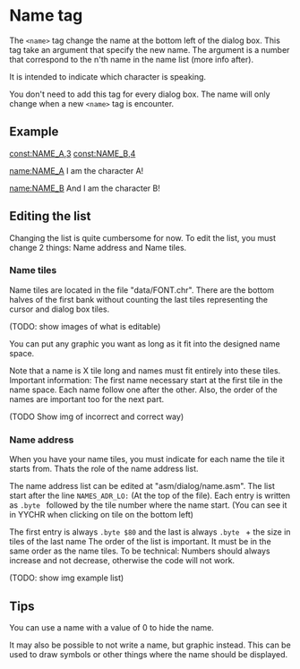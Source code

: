 # Name tag

The `<name>` tag change the name at the bottom left of the dialog box.
This tag take an argument that specify the new name.
The argument is a number that correspond to the n'th name in the name list (more info after).

It is intended to indicate which character is speaking.

You don't need to add this tag for every dialog box.
The name will only change when a new `<name>` tag is encounter.

## Example

<const:NAME_A,3>
<const:NAME_B,4>

<name:NAME_A>
I am the character A!<p>
<name:NAME_B>
And I am the character B!<p>

## Editing the list

Changing the list is quite cumbersome for now.
To edit the list, you must change 2 things: Name address and Name tiles.

### Name tiles

Name tiles are located in the file "data/FONT.chr".
There are the bottom halves of the first bank
without counting the last tiles representing the cursor and dialog box tiles.

(TODO: show images of what is editable)

You can put any graphic you want as long as it fit into the designed name space.

Note that a name is X tile long and names must fit entirely into these tiles.
Important information: The first name necessary start at the first tile in the name space. Each name follow one after the other.
Also, the order of the names are important too for the next part.

(TODO Show img of incorrect and correct way)

### Name address

When you have your name tiles, you must indicate for each name the tile it starts from.
Thats the role of the name address list.

The name address list can be edited at "asm/dialog/name.asm".
The list start after the line `NAMES_ADR_LO:` (At the top of the file).
Each entry is written as `.byte ` followed by the tile number where the name start.
(You can see it in YYCHR when clicking on tile on the bottom left)

The first entry is always `.byte $80` and the last is always `.byte ` + the size in tiles of the last name
The order of the list is important.
It must be in the same order as the name tiles.
To be technical: Numbers should always increase and not decrease, otherwise the code will not work.

(TODO: show img example list)


## Tips

You can use a name with a value of 0 to hide the name.

It may also be possible to not write a name, but graphic instead.
This can be used to draw symbols or other things where the name should be displayed.
